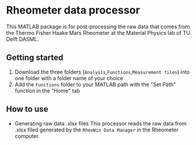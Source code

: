 # Rheometer data processor

This MATLAB package is for post-processing the raw data that comes from the Thermo Fisher Haake Mars Rheometer at the Material Physics lab of TU Delft DASML.

## Getting started
1. Download the three folders (`Analysis`,`Functions`,`Measurement files`) into one folder with a folder name of your choice
1. Add the `Functions` folder to your MATLAB path with the "Set Path" function in the "Home" tab

## How to use
- Generating raw data .xlsx files
This processor reads the raw data from .xlsx filed generated by the `RheoWin Data Manager` in the Rheometer computer.
